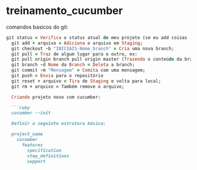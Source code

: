 # treinamento_cucumber

comandos basicos do git:

```ruby
git status = Verifica o status atual do meu projeto (se eu add coisas , se eu alterei coisas, se removo coisas);
  git add + arquivo = Adiciona o arquivo em Staging;
  git checkout -b "INICIAIS-Nome_branch" = Cria uma nova branch;
  git pull = Traz de algum lugar para o outro, ex:
  git pull origin branch pull origin master (Trazendo o conteúdo da branch master para minha branch local);
  git branch -d Nome da Branch = Deleta a branch;
  git commit -m "Mensagem" = Comita com uma mensagem;
  git push = Envia para o repositório
  git reset + arquivo = Tira de Staging e volta para local;
  git rm + arquivo = Também remove o arquivo;

  Criando projeto novo com cucumber:

  ```ruby
  cucumber --init

  Definir a seguinte estrutura básica:

  project_name
    cucumber
      features
        specification
        step_definitions
        support
  ```
